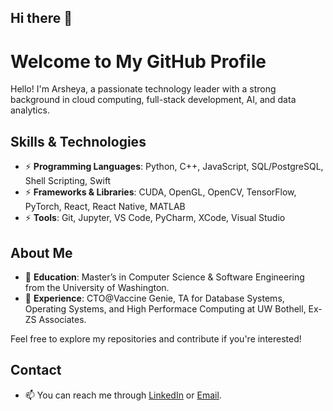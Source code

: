 ## Hi there 👋

<!--
**rajarsheya/rajarsheya** is a ✨ _special_ ✨ repository because its `README.md` (this file) appears on your GitHub profile.

Here are some ideas to get you started:

- 🔭 I’m currently working on ...
- 🌱 I’m currently learning ...
- 👯 I’m looking to collaborate on ...
- 🤔 I’m looking for help with ...
- 💬 Ask me about ...
- 📫 How to reach me: ...
- 😄 Pronouns: ...
- ⚡ Fun fact: ...
-->

# Welcome to My GitHub Profile

Hello! I'm Arsheya, a passionate technology leader with a strong background in cloud computing, full-stack development, AI, and data analytics. 

## Skills & Technologies

- ⚡ **Programming Languages**: Python, C++, JavaScript, SQL/PostgreSQL, Shell Scripting, Swift
- ⚡ **Frameworks & Libraries**: CUDA, OpenGL, OpenCV, TensorFlow, PyTorch, React, React Native, MATLAB
- ⚡ **Tools**: Git, Jupyter, VS Code, PyCharm, XCode, Visual Studio

## About Me

- 🔭 **Education**: Master’s in Computer Science & Software Engineering from the University of Washington.
- 🔭 **Experience**: CTO@Vaccine Genie, TA for Database Systems, Operating Systems, and High Performace Computing at UW Bothell, Ex-ZS Associates.

Feel free to explore my repositories and contribute if you're interested!

## Contact

- 📫 You can reach me through [LinkedIn](https://www.linkedin.com/in/rajarsheya/) or [Email](mailto:raj94arsheya@gmail.com).

